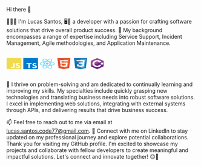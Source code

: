 Hi there 👋

👨🏻‍💻 I'm Lucas Santos, 
🖥️🚀 a developer with a passion for crafting software solutions that drive overall product success. 
💼 My background encompasses a range of expertise including Service Support, Incident Management, Agile methodologies, and Application Maintenance.

<div style="display: inline_block"><br>
  <img align="center" alt="Lucas-Js" height="30" width="40" src="https://raw.githubusercontent.com/devicons/devicon/master/icons/javascript/javascript-plain.svg">
  <img align="center" alt="Lucas-Ts" height="30" width="40" src="https://raw.githubusercontent.com/devicons/devicon/master/icons/typescript/typescript-plain.svg">
  <img align="center" alt="Lucas-React" height="30" width="40" src="https://raw.githubusercontent.com/devicons/devicon/master/icons/react/react-original.svg">
  <img align="center" alt="Lucas-HTML" height="30" width="40" src="https://raw.githubusercontent.com/devicons/devicon/master/icons/html5/html5-original.svg">
  <img align="center" alt="Lucas-CSS" height="30" width="40" src="https://raw.githubusercontent.com/devicons/devicon/master/icons/css3/css3-original.svg">
  <img align="center" alt="Lucas-Csharp" height="30" width="40" src="https://raw.githubusercontent.com/devicons/devicon/master/icons/csharp/csharp-original.svg">
</div><br>

🎯 I thrive on problem-solving and am dedicated to continually learning and improving my skills. My specialties include quickly grasping new technologies and translating business needs into robust software solutions. I excel in implementing web solutions, integrating with external systems through APIs, and delivering results that drive business success.

<!--<div style="display: inline_block"><br>
  <img height="180em" alt="Lucas-Languages-most -used" src="https://github-readme-stats.vercel.app/api/top-langs/?username=LucasAlktr&layout=compact&theme=dracula">
</div><br>
-->

📫 Feel free to reach out to me via email at lucas.santos.code77@gmail.com. 🔗 Connect with me on LinkedIn to stay updated on my professional journey and explore potential collaborations. Thank you for visiting my GitHub profile. I'm excited to showcase my projects and collaborate with fellow developers to create meaningful and impactful solutions. Let's connect and innovate together! 😊🚀
